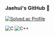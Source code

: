 ### Jaehui's GitHub 🌱

<!--
**jaehuigwak/jaehuigwak** is a ✨ _special_ ✨ repository because its `README.md` (this file) appears on your GitHub profile.

Here are some ideas to get you started:

- 🔭 I’m currently working on ...
- 🌱 I’m currently learning ...
- 👯 I’m looking to collaborate on ...
- 🤔 I’m looking for help with ...
- 💬 Ask me about ...
- 📫 How to reach me: ...
- 😄 Pronouns: ...
- ⚡ Fun fact: ...
-->

[![Solved.ac Profile](http://mazassumnida.wtf/api/generate_badge?boj=wogml651)](https://solved.ac/wogml651)

![C](https://img.shields.io/badge/C-A8B9CC.svg?&style=for-the-badge&logo=C&logoColor=A8B9CC)
![C++](https://img.shields.io/badge/C++-00599C.svg?&style=for-the-badge&logo=C++&logoColor=00599C)
